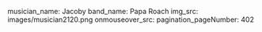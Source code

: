 musician_name: Jacoby
band_name: Papa Roach
img_src: images/musician2120.png
onmouseover_src: 
pagination_pageNumber: 402